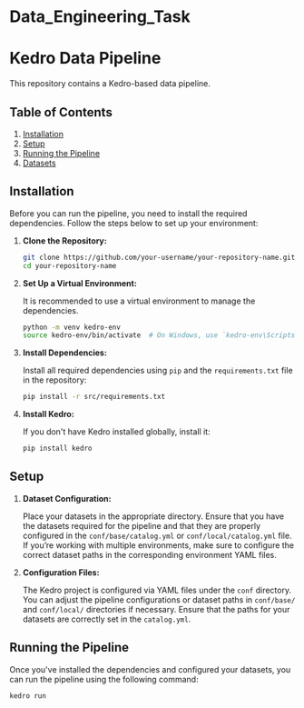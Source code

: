 ﻿# Data_Engineering_Task
# Kedro Data Pipeline

This repository contains a Kedro-based data pipeline.

## Table of Contents
1. [Installation](#installation)
2. [Setup](#setup)
3. [Running the Pipeline](#running-the-pipeline)
4. [Datasets](#datasets)

## Installation

Before you can run the pipeline, you need to install the required dependencies. Follow the steps below to set up your environment:

1. **Clone the Repository:**

    ```bash
    git clone https://github.com/your-username/your-repository-name.git
    cd your-repository-name
    ```

2. **Set Up a Virtual Environment:**

    It is recommended to use a virtual environment to manage the dependencies.

    ```bash
    python -m venv kedro-env
    source kedro-env/bin/activate  # On Windows, use `kedro-env\Scripts\activate`
    ```

3. **Install Dependencies:**

    Install all required dependencies using `pip` and the `requirements.txt` file in the repository:

    ```bash
    pip install -r src/requirements.txt
    ```

4. **Install Kedro:**

    If you don't have Kedro installed globally, install it:

    ```bash
    pip install kedro
    ```

## Setup

1. **Dataset Configuration:**

    Place your datasets in the appropriate directory. Ensure that you have the datasets required for the pipeline and that they are properly configured in the `conf/base/catalog.yml` or `conf/local/catalog.yml` file. If you’re working with multiple environments, make sure to configure the correct dataset paths in the corresponding environment YAML files.

2. **Configuration Files:**

    The Kedro project is configured via YAML files under the `conf` directory. You can adjust the pipeline configurations or dataset paths in `conf/base/` and `conf/local/` directories if necessary. Ensure that the paths for your datasets are correctly set in the `catalog.yml`.

## Running the Pipeline

Once you've installed the dependencies and configured your datasets, you can run the pipeline using the following command:

```bash
kedro run



